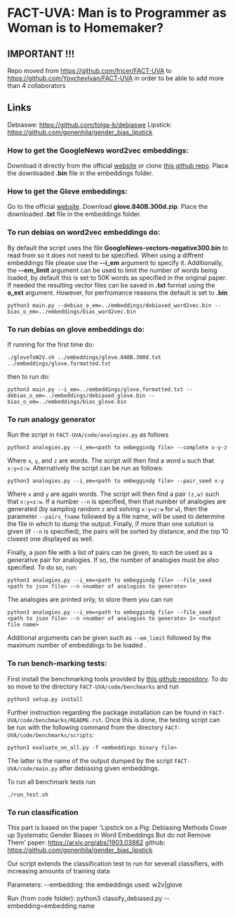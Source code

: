 # FACT-UVA: Man is to Programmer as Woman is to Homemaker?

## IMPORTANT !!!

Repo moved from https://github.com/fricer/FACT-UVA to https://github.com/YovchevIvan/FACT-UVA in order to be able to add more than 4 collaborators

## Links

Debiaswe: https://github.com/tolga-b/debiaswe
Lipstick: https://github.com/gonenhila/gender_bias_lipstick

### How to get the GoogleNews word2vec embeddings:
Download it directly from the official [website](https://code.google.com/archive/p/word2vec/) or clone [this github repo](https://github.com/mmihaltz/word2vec-GoogleNews-vectors). Place the downloaded **.bin** file in the embeddings folder.

### How to get the Glove embeddings:
Go to the official [website](https://nlp.stanford.edu/projects/glove/). Download **glove.840B.300d.zip**. Place the downloaded **.txt** file in the embeddings folder.

### To run debias on word2vec embeddings do:

By default the script uses the file __GoogleNews-vectors-negative300.bin__ to read from so it does not need to be specified. When using a diffrent embeddings file please use the __--i_em__ argument to specify it. Additionally, the __--em_limit__ argument can be used to limit the number of words being loaded, by default this is set to 50K words as specified in the original paper. If needed the resulting vector files can be saved in **.txt** format using the __o_ext__ argument. However, for perfromance reasons the default is set to **.bin**

```
python3 main.py --debias_o_em=../embeddings/debiased_word2vec.bin --bias_o_em=../embeddings/bias_word2vec.bin
```

### To run debias on glove embeddings do:

If running for the first time do:
```
./gloveToW2V.sh ../embeddings/glove.840B.300d.txt ../embeddings/glove.formatted.txt
```

then to run do:

```
python3 main.py --i_em=../embeddings/glove.formatted.txt --debias_o_em=../embeddings/debiased_glove.bin --bias_o_em=../embeddings/bias_glove.bin
```

### To run analogy generator

Run the script in `FACT-UVA/code/analogies.py` as follows

```
python3 analogies.py --i_em=<path to embeggindg file> --complete x-y-z
```

Where `x`, `y`, and `z` are words. The script will then find a word `w` such that `x:y=z:w`. Alternatively the script can be run as follows:

```
python3 analogies.py --i_em=<path to embeggindg file> --pair_seed x-y
```

Where `x` and `y` are again words. The script will then find a pair `(z,w)` such that `x:y=z:w`. If a number `--n` is specified, then that number of analogies are generated (by sampling random `z` and solving `x:y=z:w` for `w`), then the parameter `--pairs_fname` followed by a file name, will be used to determine the file in which to dump the output. Finally, if more than one solution is given (if `--n` is specified), the pairs will be sorted by distance, and the top 10 closest one displayed as well.

Finally, a json file with a list of pairs can be given, to each be used as a generative pair for analogies. If so, the number of analogies must be also specified. To do so, run:

```
python3 analogies.py --i_em=<path to embeggindg file> --file_seed <path to json file> --n <number of analogies to generate>
```

The analogies are printed only, to store them you can run 

```
python3 analogies.py --i_em=<path to embeggindg file> --file_seed <path to json file> --n <number of analogies to generate> 1> <output file name>
```

Additional arguments can be given such as `--em_limit` followed by the maximum number of embeddings to be loaded .

### To run bench-marking tests:

First install the benchmarking tools provided by [this github repository](https://github.com/kudkudak/word-embeddings-benchmarks). To do so move to the directory `FACT-UVA/code/benchmarks` and run 

```
python3 setup.py install
```

Further instruction regarding the package installation can be found in `FACT-UVA/code/benchmarks/README.rst`. Once this is done, the testing script can be run with the following command from the directory `FACT-UVA/code/benchmarks/scripts`:

```
python3 evaluate_on_all.py -f <embeddings binary file>
```

The latter is the name of the output dumped by the script `FACT-UVA/code/main.py` after debiasing given embeddings.

To run all benchmark tests run
```
./run_test.sh
```

### To run classification
This part is based on the paper 'Lipstick on a Pig: Debiasing Methods Cover up Systematic Gender Biases in Word Embeddings But do not Remove Them'
paper: https://arxiv.org/abs/1903.03862
github: https://github.com/gonenhila/gender_bias_lipstick

Our script extends the classification test to run for severall classifiers, with increasing amounts of training data

Parameters: 
--embedding: the embeddings used: w2v|glove

Run (from code folder):
python3 classify_debiased.py --embedding=embedding name

 

